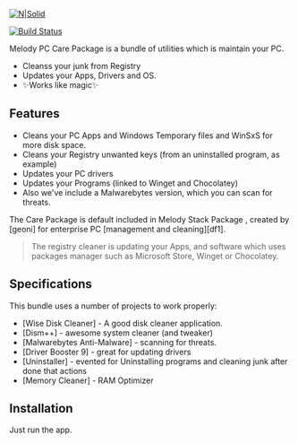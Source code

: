 
[![N|Solid](https://cldup.com/dTxpPi9lDf.thumb.png)](https://nodesource.com/products/nsolid)

[![Build Status](https://travis-ci.org/joemccann/dillinger.svg?branch=master)](https://travis-ci.org/joemccann/dillinger)

Melody PC Care Package is a bundle of utilities which is maintain your PC.

- Cleanss your junk from Registry
- Updates your Apps, Drivers and OS.
- ✨Works like magic✨

## Features

- Cleans your PC Apps and Windows Temporary files and WinSxS for more disk space.
- Cleans your Registry unwanted keys (from an uninstalled program, as example)
- Updates your PC drivers
- Updates your Programs (linked to Winget and Chocolatey)
- Also we've include a Malwarebytes version, which you can scan for threats.

The Care Package is default included in Melody Stack Package , created by [geoni] for enterprise PC [management and cleaning][df1].

> The registry cleaner is updating your Apps, and software
> which uses packages manager such as Microsoft Store, Winget or Chocolatey.

## Specifications

This bundle uses a number of projects to work properly:

- [Wise Disk Cleaner] - A good disk cleaner application.
- [Dism++] - awesome system cleaner (and tweaker)
- [Malwarebytes Anti-Malware] - scanning for threats.
- [Driver Booster 9] - great for updating drivers
- [Uninstaller] - evented for Uninstalling programs and cleaning junk after done that actions
- [Memory Cleaner] - RAM Optimizer


## Installation

Just run the app.

